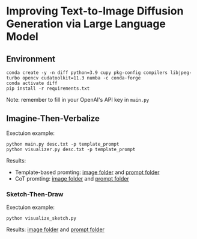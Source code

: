 # Improving Text-to-Image Diffusion Generation via Large Language Model

## Environment

```
conda create -y -n diff python=3.9 cupy pkg-config compilers libjpeg-turbo opencv cudatoolkit=11.3 numba -c conda-forge
conda activate diff
pip install -r requirements.txt
```

Note: remember to fill in your OpenAI's API key in `main.py`

## Imagine-Then-Verbalize

Exectuion example:

```
python main.py desc.txt -p template_prompt
python visualizer.py desc.txt -p template_prompt 
```

Results:

* Template-based promting: [image folder](./images/visual_result/template_prompt) and [prompt folder](./prompts/template_prompt)
* CoT promting: [image folder](./images/visual_result/cot_prompt) and [prompt folder](./prompts/cot_prompt)

### Sketch-Then-Draw

Exectuion example:

```
python visualize_sketch.py
```

Results: [image folder](./images/visual_result/sketch) and [prompt folder](./prompts/sketch)